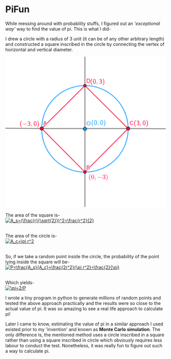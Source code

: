 # PiFun
While messing around with probability stuffs, I figured out an *'exceptional way'* way to find the value of pi. This is what I did-

I drew a circle with a radius of 3 unit (it can be of any other arbitrary length) and constructed a square inscribed in the circle by connecting the vertex of horizontal and vertical diameter.

![Square inscribed in circle](https://github.com/shahriarabdullah/PiFun/blob/master/fig_final.PNG)

The area of the square is-<br/>
<a href="http://www.codecogs.com/eqnedit.php?latex=A_s=(\frac{r}{\sqrt{2}})^2=\frac{r^2}{2}" target="_blank"><img src="http://latex.codecogs.com/gif.latex?A_s=(\sqrt{2}r)^2=2r^2" title="A_s=(\frac{r}{\sqrt{2}})^2=\frac{r^2}{2}" /></a>

<br/>The area of the circle is-<br/>
<a href="http://www.codecogs.com/eqnedit.php?latex=A_c=\pi&space;r^2" target="_blank"><img src="http://latex.codecogs.com/gif.latex?A_c=\pi&space;r^2" title="A_c=\pi r^2" /></a>

<br/>So, if we take a random point inside the circle, the probability of the point lying inside the square will be-<br/>
<a href="http://www.codecogs.com/eqnedit.php?latex=P=\frac{A_s}{A_c}=\frac{r^2/2}{\pi&space;r^2}=\frac{1}{2\pi}" target="_blank"><img src="http://latex.codecogs.com/gif.latex?P=\frac{A_s}{A_c}=\frac{2r^2}{\pi&space;r^2}=\frac{2}{\pi}" title="P=\frac{A_s}{A_c}=\frac{2r^2}{\pi r^2}=\frac{2}{\pi}" /></a>

<br/>Which yields-<br/>
<a href="http://www.codecogs.com/eqnedit.php?latex=\pi=2/P" target="_blank"><img src="http://latex.codecogs.com/gif.latex?\pi=2/P" title="\pi=2/P" /></a>
<br/>

I wrote a tiny program in python to generate millions of random points and tested the above approach practically and the results were so close to the actual value of pi. It was so amazing to see a real life approach to calculate pi!

Later I came to know, estimating the value of pi in a similar approach I used existed prior to my 'invention' and known as **Monte Carlo simulation**. The only difference is, the mentioned method uses a circle inscribed in a square rather than using a square inscribed in circle which obviously requires less labour to conduct the test. Nonetheless, it was really fun to figure out such a way to calculate pi.
